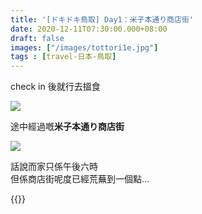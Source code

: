 ```yaml
---
title: '[ドキドキ鳥取] Day1：米子本通り商店街'
date: 2020-12-11T07:30:00.000+08:00
draft: false
images: ["/images/tottori1e.jpg"]
tags : [travel-日本-鳥取]
---
```


check in 後就行去搵食  

![](/images/tottori1e1.jpg)

途中經過嘅**米子本通り商店街**  

![](/images/tottori1e.jpg)

話說而家只係午後六時  
但係商店街呢度已經荒蕪到一個點...  


{{<tottori>}}  
